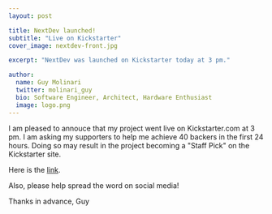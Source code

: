 ```yaml
---
layout: post

title: NextDev launched!
subtitle: "Live on Kickstarter"
cover_image: nextdev-front.jpg

excerpt: "NextDev was launched on Kickstarter today at 3 pm."

author:
  name: Guy Molinari
  twitter: molinari_guy
  bio: Software Engineer, Architect, Hardware Enthusiast
  image: logo.png
---
```

I am pleased to annouce that my project went live on Kickstarter.com at 3 pm.  I am asking my supporters to help me achieve 40 backers in the first 24 hours.   Doing so may result in the project becoming a "Staff Pick" on the Kickstarter site.   

Here is the [link](http://kck.st/1PxlbTL).

Also, please help spread the word on social media!

Thanks in advance,
Guy



